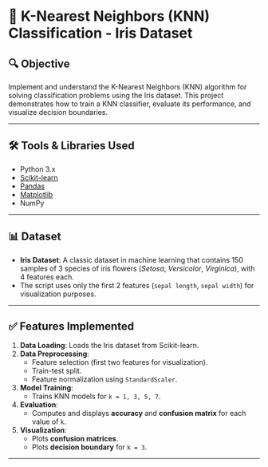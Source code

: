 # 📘 K-Nearest Neighbors (KNN) Classification - Iris Dataset

## 🔍 Objective
Implement and understand the K-Nearest Neighbors (KNN) algorithm for solving classification problems using the Iris dataset. This project demonstrates how to train a KNN classifier, evaluate its performance, and visualize decision boundaries.

---

## 🛠 Tools & Libraries Used
- Python 3.x
- [Scikit-learn](https://scikit-learn.org/)
- [Pandas](https://pandas.pydata.org/)
- [Matplotlib](https://matplotlib.org/)
- NumPy

---

## 📊 Dataset
- **Iris Dataset**: A classic dataset in machine learning that contains 150 samples of 3 species of iris flowers (*Setosa*, *Versicolor*, *Virginica*), with 4 features each.
- The script uses only the first 2 features (`sepal length`, `sepal width`) for visualization purposes.

---

## ✅ Features Implemented
1. **Data Loading**: Loads the Iris dataset from Scikit-learn.
2. **Data Preprocessing**: 
   - Feature selection (first two features for visualization).
   - Train-test split.
   - Feature normalization using `StandardScaler`.
3. **Model Training**:
   - Trains KNN models for `k = 1, 3, 5, 7`.
4. **Evaluation**:
   - Computes and displays **accuracy** and **confusion matrix** for each value of `k`.
5. **Visualization**:
   - Plots **confusion matrices**.
   - Plots **decision boundary** for `k = 3`.

---
